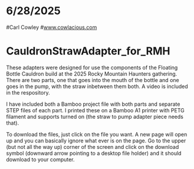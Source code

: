 # 6/28/2025
#Carl Cowley
#www.cowlacious.com
# CauldronStrawAdapter_for_RMH
These adapters were designed for use the components of the Floating Bottle Cauldron build at the 2025 Rocky Mountain Haunters gathering.
There are two parts, one that goes into the mouth of the bottle and one goes in the pump, with the straw inbetween them both. 
A video is included in the respository.

I have included both a Bamboo project file with both parts and separate STEP files of each part.
I printed these on a Bamboo A1 printer with PETG filament and supports turned on (the straw to pump adapter piece needs that).  

To download the files, just click on the file you want. A new page will open up and you can basically ignore what ever is on the page.
Go to the upper (but not all the way up) corner of the screen and click on the download symbol (downward arrow pointing to a desktop file holder) and it should download to your computer.
